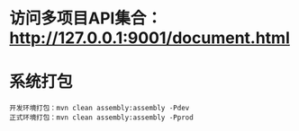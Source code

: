 # 访问多项目API集合：http://127.0.0.1:9001/document.html
# 系统打包
    开发环境打包：mvn clean assembly:assembly -Pdev
    正式环境打包：mvn clean assembly:assembly -Pprod
